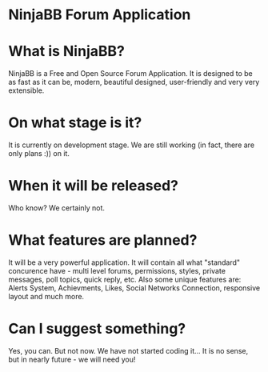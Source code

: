 NinjaBB Forum Application
====

What is NinjaBB?
====
NinjaBB is a Free and Open Source Forum Application. It is designed to be as fast as it can be, modern, beautiful designed,
user-friendly and very very extensible.

On what stage is it?
====
It is currently on development stage. We are still working (in fact, there are only plans :)) on it.

When it will be released?
====
Who know? We certainly not.

What features are planned?
====
It will be a very powerful application. It will contain all what "standard" concurence have - multi level forums, permissions,
styles, private messages, poll topics, quick reply, etc.
Also some unique features are: Alerts System, Achievments, Likes, Social Networks Connection, responsive layout and much more.

Can I suggest something?
====
Yes, you can. But not now. We have not started coding it... It is no sense, but in nearly future - we will need you!
